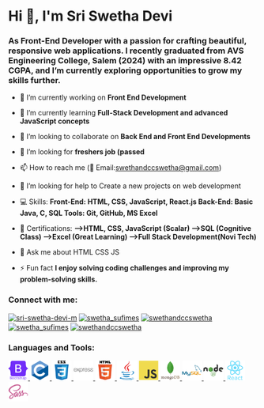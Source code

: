 

<h1>Hi 👋, I'm Sri Swetha Devi</h1>
<h3>As Front-End Developer with a passion for crafting beautiful, responsive web applications. I recently graduated from AVS Engineering College, Salem (2024) with an impressive 8.42 CGPA, and I’m currently exploring opportunities to grow my skills further.</h3>

- 🔭 I’m currently working on **Front End Development**

- 🌱 I’m currently learning **Full-Stack Development and advanced JavaScript concepts**

- 👯 I’m looking to collaborate on **Back End and Front End Developments**

- 🤝 I’m looking for **freshers job (passed**

- 📫 How to reach me (💌 Email:swethandccswetha@gmail.com)

- 🤔 I’m looking for help to Create a new projects on web development

- 💻 Skills:  **Front-End: HTML, CSS, JavaScript, React.js   Back-End: Basic Java, C, SQL   Tools: Git, GitHub, MS Excel**

- 📜 Certifications: **-->HTML, CSS, JavaScript (Scalar) -->SQL (Cognitive Class) -->Excel (Great Learning) -->Full Stack Development(Novi Tech)**

- 💬 Ask me about HTML CSS JS

- ⚡ Fun fact **I enjoy solving coding challenges and improving my problem-solving skills.**

<h3 align="left">Connect with me:</h3>
<p align="left">
<a href="https://linkedin.com/in/sri-swetha-devi-m" target="blank"><img align="center" src="https://raw.githubusercontent.com/rahuldkjain/github-profile-readme-generator/master/src/images/icons/Social/linked-in-alt.svg" alt="sri-swetha-devi-m" height="30" width="40" /></a>
<a href="https://instagram.com/swetha_sufimes" target="blank"><img align="center" src="https://raw.githubusercontent.com/rahuldkjain/github-profile-readme-generator/master/src/images/icons/Social/instagram.svg" alt="swetha_sufimes" height="30" width="40" /></a>
<a href="https://www.hackerrank.com/swethandccswetha" target="blank"><img align="center" src="https://raw.githubusercontent.com/rahuldkjain/github-profile-readme-generator/master/src/images/icons/Social/hackerrank.svg" alt="swethandccswetha" height="30" width="40" /></a>
<a href="https://www.leetcode.com/swetha_sufimes" target="blank"><img align="center" src="https://raw.githubusercontent.com/rahuldkjain/github-profile-readme-generator/master/src/images/icons/Social/leet-code.svg" alt="swetha_sufimes" height="30" width="40" /></a>
<a href="https://auth.geeksforgeeks.org/user/swethandccswetha" target="blank"><img align="center" src="https://raw.githubusercontent.com/rahuldkjain/github-profile-readme-generator/master/src/images/icons/Social/geeks-for-geeks.svg" alt="swethandccswetha" height="30" width="40" /></a>
</p>

<h3 align="left">Languages and Tools:</h3>
<p align="left"> <a href="https://getbootstrap.com" target="_blank" rel="noreferrer"> <img src="https://raw.githubusercontent.com/devicons/devicon/master/icons/bootstrap/bootstrap-plain-wordmark.svg" alt="bootstrap" width="40" height="40"/> </a> <a href="https://www.cprogramming.com/" target="_blank" rel="noreferrer"> <img src="https://raw.githubusercontent.com/devicons/devicon/master/icons/c/c-original.svg" alt="c" width="40" height="40"/> </a> <a href="https://www.w3schools.com/css/" target="_blank" rel="noreferrer"> <img src="https://raw.githubusercontent.com/devicons/devicon/master/icons/css3/css3-original-wordmark.svg" alt="css3" width="40" height="40"/> </a> <a href="https://expressjs.com" target="_blank" rel="noreferrer"> <img src="https://raw.githubusercontent.com/devicons/devicon/master/icons/express/express-original-wordmark.svg" alt="express" width="40" height="40"/> </a> <a href="https://www.w3.org/html/" target="_blank" rel="noreferrer"> <img src="https://raw.githubusercontent.com/devicons/devicon/master/icons/html5/html5-original-wordmark.svg" alt="html5" width="40" height="40"/> </a> <a href="https://www.java.com" target="_blank" rel="noreferrer"> <img src="https://raw.githubusercontent.com/devicons/devicon/master/icons/java/java-original.svg" alt="java" width="40" height="40"/> </a> <a href="https://developer.mozilla.org/en-US/docs/Web/JavaScript" target="_blank" rel="noreferrer"> <img src="https://raw.githubusercontent.com/devicons/devicon/master/icons/javascript/javascript-original.svg" alt="javascript" width="40" height="40"/> </a> <a href="https://www.mongodb.com/" target="_blank" rel="noreferrer"> <img src="https://raw.githubusercontent.com/devicons/devicon/master/icons/mongodb/mongodb-original-wordmark.svg" alt="mongodb" width="40" height="40"/> </a> <a href="https://www.mysql.com/" target="_blank" rel="noreferrer"> <img src="https://raw.githubusercontent.com/devicons/devicon/master/icons/mysql/mysql-original-wordmark.svg" alt="mysql" width="40" height="40"/> </a> <a href="https://nodejs.org" target="_blank" rel="noreferrer"> <img src="https://raw.githubusercontent.com/devicons/devicon/master/icons/nodejs/nodejs-original-wordmark.svg" alt="nodejs" width="40" height="40"/> </a> <a href="https://reactjs.org/" target="_blank" rel="noreferrer"> <img src="https://raw.githubusercontent.com/devicons/devicon/master/icons/react/react-original-wordmark.svg" alt="react" width="40" height="40"/> </a> <a href="https://sass-lang.com" target="_blank" rel="noreferrer"> <img src="https://raw.githubusercontent.com/devicons/devicon/master/icons/sass/sass-original.svg" alt="sass" width="40" height="40"/> </a> </p>

